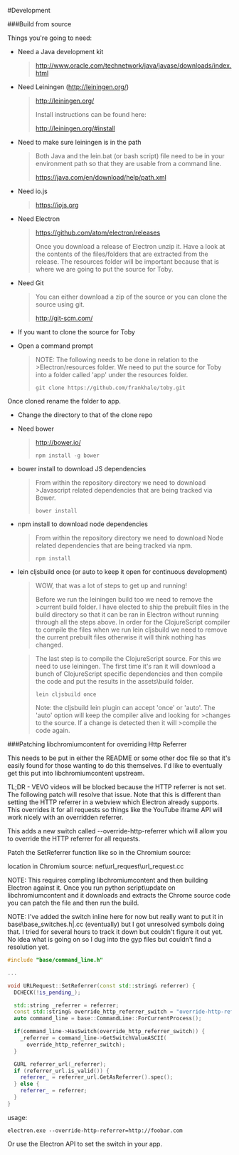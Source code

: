 #Development

###Build from source

Things you're going to need:

- Need a Java development kit

  >http://www.oracle.com/technetwork/java/javase/downloads/index.html

- Need Leiningen (http://leiningen.org/)

  >http://leiningen.org/
  >
  >Install instructions can be found here:
  >
  >http://leiningen.org/#install

- Need to make sure leiningen is in the path

  >Both Java and the lein.bat (or bash script) file need to be in your environment path so that they are usable from a command line.
  >
  >https://java.com/en/download/help/path.xml

- Need io.js

  >https://iojs.org

- Need Electron

  >https://github.com/atom/electron/releases
  >
  >Once you download a release of Electron unzip it. Have a look at the contents of the files/folders that are extracted from the release. The resources folder will be important because that is where we are going to put the source for Toby.

- Need Git

  >You can either download a zip of the source or you can clone the source using git.
  >
  >http://git-scm.com/

- If you want to clone the source for Toby
- Open a command prompt

  >NOTE: The following needs to be done in relation to the >Electron/resources folder. We need to put the source for Toby into a folder called 'app' under the resources folder.
  >
  >```
  >git clone https://github.com/frankhale/toby.git
  >```

Once cloned rename the folder to app.

- Change the directory to that of the clone repo
- Need bower

  >http://bower.io/
  >
  >```
  >npm install -g bower
  >```

- bower install to download JS dependencies

  >From within the repository directory we need to download >Javascript related dependencies that are being tracked via Bower.
  >
  >```
  >bower install
  >```

- npm install to download node dependencies

  >From within the repository directory we need to download Node related dependencies that are being tracked via npm.
  >
  >```
  >npm install
  >```

- lein cljsbuild once (or auto to keep it open for continuous development)

  >WOW, that was a lot of steps to get up and running!
  >
  >Before we run the leiningen build too we need to remove the >current build folder. I have elected to ship the prebuilt files in the build directory so that it can be ran in Electron without running through all the steps above. In order for the ClojureScript compiler to compile the files when we run lein cljsbuild we need to remove the current prebuilt files otherwise it will think nothing has changed.

  >The last step is to compile the ClojureScript source. For this we need to use leiningen. The first time it's ran it will download a bunch of ClojureScript specific dependencies and then compile the code and put the results in the assets\build folder.
  >
  >```
  >lein cljsbuild once
  >```
  >
  >Note: the cljsbuild lein plugin can accept 'once' or 'auto'. The 'auto' option will keep the compiler alive and looking for >changes to the source. If a change is detected then it will >compile the code again.

###Patching libchromiumcontent for overriding Http Referrer

This needs to be put in either the README or some other doc file so that it's easily found for those wanting to do this themselves. I'd like to eventually get this put into libchromiumcontent upstream.

TL;DR - VEVO videos will be blocked because the HTTP referrer is not set. The following patch will resolve that issue. Note that this is different than setting the HTTP referrer in a webview which Electron already supports. This overrides it for all requests so things like the YouTube iframe API will work nicely with an overridden referrer.

This adds a new switch called --override-http-referrer which will allow you to override the HTTP referrer for all requests.

Patch the SetReferrer function like so in the Chromium source:

location in Chromium source: net\url_request\url_request.cc

NOTE: This requires compling libchromiumcontent and then building Electron against it. Once you run python script\update on libchromiumcontent and it downloads and extracts the Chrome source code you can patch the file and then run the build.

NOTE: I've added the switch inline here for now but really want to put it in base\base_switches.h|.cc (eventually) but I got unresolved symbols doing that. I tried for several hours to track it down but couldn't figure it out yet.  No idea what is going on so I dug into the gyp files but couldn't find a resolution yet.

```cpp
#include "base/command_line.h"

...

void URLRequest::SetReferrer(const std::string& referrer) {
  DCHECK(!is_pending_);

  std::string _referrer = referrer;
  const std::string& override_http_referrer_switch = "override-http-referrer";
  auto command_line = base::CommandLine::ForCurrentProcess();

  if(command_line->HasSwitch(override_http_referrer_switch)) {
    _referrer = command_line->GetSwitchValueASCII(
      override_http_referrer_switch);
  }

  GURL referrer_url(_referrer);
  if (referrer_url.is_valid()) {
    referrer_ = referrer_url.GetAsReferrer().spec();
  } else {
    referrer_ = referrer;
  }
}
```

usage:

```
electron.exe --override-http-referrer=http://foobar.com
```

Or use the Electron API to set the switch in your app.
